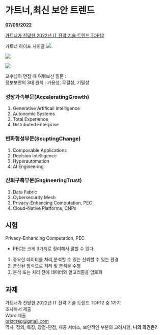 # 가트너,최신 보안 트렌드
**07/09/2022**  

[가트너가 전망한 2022년 IT 전략 기술 트렌드 TOP12](https://news.samsungdisplay.com/30195)


가트너 하이프 사이클
![](https://i.postimg.cc/c1n0xY4v/Kakao-Talk-20220709-101456980.png)


![](https://i.postimg.cc/tgcGyRKd/Kakao-Talk-20220709-103051126.webp)

![](https://i.postimg.cc/7Ldddszm/Kakao-Talk-20220709-103911991.png)

교수님이 면접 때 여쭤보신 질문  :  
정보보안의 3대 원칙 : 가용성, 무결성, 기밀성

### 성장가속부문(AcceleratingGrowth)
1. Generative Artificail Intelligence
2. Autonomic Systems
3. Total Experience
4. Distributed Enterprise

### 변화형성부문(ScuptingChange)
1. Composable Applications
2. Decision Intelligence
3. Hyperautomation
4. AI Engineering

### 신뢰구축부문(EngineeringTrust)
1. Data Fabric
2. Cybersecurity Mesh
3. Privacy-Enhancing Computation, PEC
4. Cloud-Native Platforms, CNPs

## 시험
Privacy-Enhancing Computation, PEC
- PEC는 크게 3가지로 정리해서 말할 수 있다.
1. 중요한 데이터를 처리,분석할 수 있는 신뢰할 수 있는 환경
2. 분산된 방식으로 처리 및 분석을 수행
3. 분석 또는 처리 전에 데이터와 알고리즘을 암호화

## 과제
가트너가 전망한 2022년 IT 전략 기술 트렌드 TOP12 중 1가지  
조사해서 제출  
Word 제출  
brizcreg@gmail.com  
역사, 정의, 특징, 장점-단점, 제공 서비스, 보안적인 부분의 고려사항, **나의 의견은?**